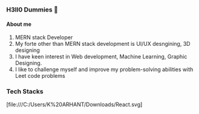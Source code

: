 ### H3ll0 Dummies 👋

#### About me
1. MERN stack Developer
2. My forte other than MERN stack development is UI/UX desngining, 3D designing
3. I have keen interest in Web development, Machine Learning, Graphic Designing.
4. I like to challenge myself and improve my problem-solving abilities with Leet code problems

### Tech Stacks

[file:///C:/Users/K%20ARHANT/Downloads/React.svg]


